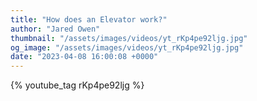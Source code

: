 ```yaml
---
title: "How does an Elevator work?"
author: "Jared Owen"
thumbnail: "/assets/images/videos/yt_rKp4pe92ljg.jpg"
og_image: "/assets/images/videos/yt_rKp4pe92ljg.jpg"
date: "2023-04-08 16:00:08 +0000"
---
```


{% youtube_tag rKp4pe92ljg %}
